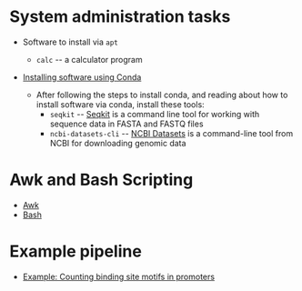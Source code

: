 
# System administration tasks

* Software to install via `apt`
  * `calc` -- a calculator program

* [Installing software using Conda](./installing-software-using-conda.md)
  * After following the steps to install conda, and reading about how to install software via conda, install these tools:
    * `seqkit` -- [Seqkit](https://bioinf.shenwei.me/seqkit/) is a command line tool for working with sequence data in FASTA and FASTQ files
    * `ncbi-datasets-cli` -- [NCBI Datasets](https://github.com/ncbi/datasets) is a command-line tool from NCBI for downloading genomic data

# Awk and Bash Scripting

* [Awk](./awk.md)
* [Bash](./bash.md)

# Example pipeline

* [Example: Counting binding site motifs in promoters](./pipeline-example-motifs.md)
